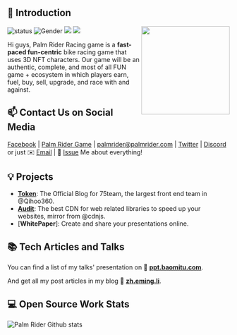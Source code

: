 ## 👋 Introduction

<!--https://user-images.githubusercontent.com/5713670/87202985-820dcb80-c2b6-11ea-9f56-7ec461c497c3.gif-->
<img align='right' src='https://octodex.github.com/images/hula_loop_octodex03.gif' width='200"'>

![status](https://img.shields.io/badge/status-up-brightgreen) ![Gender](https://img.shields.io/badge/gender-%F0%9F%A4%B5-lightgrey) ![](https://img.shields.io/static/v1?label=wechat&message=secretlzm007&color=7BB32E&logo=wechat) ![](https://visitor-badge.glitch.me/badge?page_id=github.com/lizheming)

Hi guys, Palm Rider Racing game is a **fast-paced fun-centric** bike racing game that uses 3D NFT characters. Our game will be an authentic, complete, and most of all FUN game + ecosystem in which players earn, fuel, buy, sell, upgrade, and race with and against. 

## 📫 Contact Us on Social Media

[Facebook][-1] | [Palm Rider Game][0] | [palmrider@palmrider.com][1] | [Twitter][2] | [Discord][3] or just ✉️ [Email](mailto:palmrider@palmrider.com) | 💬 [Issue](https://github.com/lizheming/lizheming/issues/me) Me about everything!

## 💡 Projects

- [**Token**](): The Official Blog for 75team, the largest front end team in @Qihoo360.
- [**Audit**](): The best CDN for web related libraries to speed up your websites, mirror from @cdnjs.
- [**WhitePaper**]: Create and share your presentations online.

## 📚 Tech Articles and Talks 

You can find a list of my talks' presentation on 📖 **[ppt.baomitu.com](https://ppt.baomitu.com/u/lizheming)**. 

And get all my post articles in my blog 📝 [**zh.eming.li**](https://imnerd.org). 
 
## 💻 Open Source Work Stats


![Palm Rider Github stats](https://github-readme-stats.vercel.app/api?username=lizheming&show_icons=true)

<!--
**lizheming/lizheming** is a ✨ _special_ ✨ repository because its `README.md` (this file) appears on your GitHub profile.

Here are some ideas to get you started:

- 🔭 We're currently working on Game Development...
- 👯 We're looking to collaborate on ...
- 🤔 We're looking for help with ...
- 📫 How to reach us
- ⚡ Fun fact: ...
-->
[-1]: https://www.facebook.com/
[0]: https://palmrider.com/
[1]: https://twitter.com/palmridergame/
[2]: https://discord.gg/
[3]: https://t.me/palmrider
